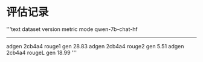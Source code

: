 # 评估记录
'''text
dataset    version    metric    mode      qwen-7b-chat-hf
---------  ---------  --------  ------  -----------------
adgen      2cb4a4     rouge1    gen                 28.83
adgen      2cb4a4     rouge2    gen                  5.51
adgen      2cb4a4     rougeL    gen                 18.99
'''
